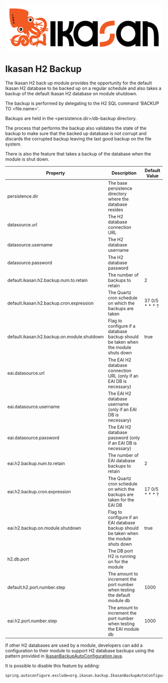 ![IKASAN](../../developer/docs/quickstart-images/Ikasan-title-transparent.png)
# Ikasan H2 Backup

The Ikasan H2 back up module provides the opportunity for the default Ikasan H2 database to be
backed up on a regular schedule and also takes a backup of the default Ikasan H2 database on module shutdown.

The backup is performed by delegating to the H2 SQL command 'BACKUP TO <file.name>'.

Backups are held in the <persistence.dir>/db-backup directory.

The process that performs the backup also validates the state of the backup to make sure that the backed up database is
not corrupt and discards the corrupted backup leaving the last good backup on the file system.

There is also the feature that takes a backup of the database when the module is shut down.


| Property                                    | Description                                                                            | Default Value  |
|---------------------------------------------|----------------------------------------------------------------------------------------|----------------|
| persistence.dir                             | The base persistence directory where the database resides                              |                |
| datasource.url                              | The H2 database connection URL                                                         |                |
| datasource.username                         | The H2 database username                                                               |                |
| datasource.password                         | The H2 database password                                                               |                |
| default.ikasan.h2.backup.num.to.retain      | The number of backups to retain                                                        | 2              |
| default.ikasan.h2.backup.cron.expression    | The Quartz cron schedule on which the backups are taken                                | 37 0/5 * * * ? |
| default.ikasan.h2.backup.on.module.shutdown | Flag to configure if a database backup should be taken when the module shuts down      | true           |
| eai.datasource.url                          | The EAI H2 database connection URL (only if an EAI DB is necessary)                    |                |
| eai.datasource.username                     | The EAI H2 database username (only if an EAI DB is necessary)                          |                |
| eai.datasource.password                     | The EAI H2 database password (only if an EAI DB is necessary)                          |                |
| eai.h2.backup.num.to.retain                 | The number of EAI database backups to retain                                           | 2              |
| eai.h2.backup.cron.expression               | The Quartz cron schedule on which the backups are taken for the EAI DB                 | 17 0/5 * * * ? |
| eai.h2.backup.on.module.shutdown            | Flag to configure if an EAI database backup should be taken when the module shuts down | true           |
| h2.db.port                                  | The DB port H2 is running on for the module                                            |                |
| default.h2.port.number.step                 | The amount to increment the port number when testing the default module db             | 1000           |
| eai.h2.port.number.step                     | The amount to increment the port number when testing the EAI module db                 | 1000           |

If other H2 databases are used by a module, developers can add a configuration to their module to support H2 database 
backups using the pattern provided in [IkasanBackupAutoConfiguration.java](./src/main/java/org/ikasan/backup/IkasanBackupAutoConfiguration.java).

It is possible to disable this feature by adding:

```properties
spring.autoconfigure.exclude=org.ikasan.backup.IkasanBackupAutoConfiguration
```